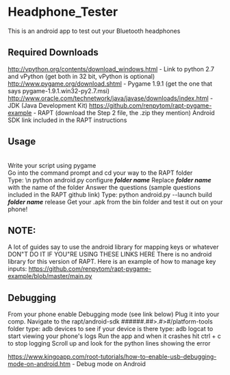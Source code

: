 # Headphone_Tester
This is an android app to test out your Bluetooth headphones

Required Downloads 
-------------------
http://vpython.org/contents/download_windows.html                  - Link to python 2.7 and vPython (get both in 32 bit, vPython is optional)
http://www.pygame.org/download.shtml                               - Pygame 1.9.1 (get the one that says pygame-1.9.1.win32-py2.7.msi) 
http://www.oracle.com/technetwork/java/javase/downloads/index.html - JDK (Java Development Kit) 
https://github.com/renpytom/rapt-pygame-example                    - RAPT (download the Step 2 file, the .zip they mention)
Android SDK link included in the RAPT instructions 

Usage
------
<br> Write your script using pygame 
<br> Go into the command prompt and cd your way to the RAPT folder
<br> Type:
\n    python android.py configure ***folder name***
Replace ***folder name*** with the name of the folder 
Answer the questions (sample questions included in the RAPT github link) 
Type:
    python android.py --launch build ***folder name***  release
Get your .apk from the bin folder and test it out on your phone! 

NOTE:
------
A lot of guides say to use the android library for mapping keys or whatever
DON"T DO IT IF YOU"RE USING THESE LINKS HERE
There is no android library for this version of RAPT.  Here is an example of how to manage key inputs:
https://github.com/renpytom/rapt-pygame-example/blob/master/main.py 

Debugging
---------
From your phone enable Debugging mode (see link below)
Plug it into your comp. 
Navigate to the rapt/android-sdk ######.##>.#>#/platform-tools folder
type:
    adb devices 
to see if your device is there
type:
    adb logcat
to start viewing your phone's logs
Run the app and when it crashes hit ctrl + c to stop logging
Scroll up and look for the python lines showing the error 

https://www.kingoapp.com/root-tutorials/how-to-enable-usb-debugging-mode-on-android.htm     - Debug mode on Android
